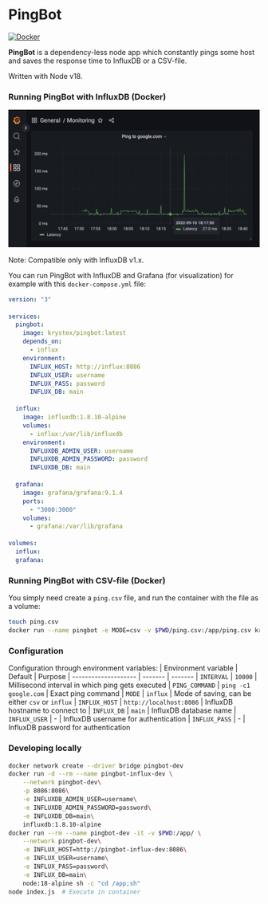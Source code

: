 # PingBot

[![Docker](https://img.shields.io/badge/Docker%20Hub-krystex/pingbot-blue.svg?logo=docker&style=for-the-badge)](https://hub.docker.com/r/krystex/pingbot)

**PingBot** is a dependency-less node app which constantly pings some host and saves the response time to InfluxDB or a CSV-file.

Written with Node v18.

### Running PingBot with InfluxDB (Docker)

<p align="center">
  <img src=".images/grafana-screenshot.png" width="600px" />
</p>

Note: Compatible only with InfluxDB v1.x.

You can run PingBot with InfluxDB and Grafana (for visualization) for example with this `docker-compose.yml` file:
```yml
version: "3"

services:
  pingbot:
    image: krystex/pingbot:latest
    depends_on:
      - influx
    environment:
      INFLUX_HOST: http://influx:8086
      INFLUX_USER: username
      INFLUX_PASS: password
      INFLUX_DB: main

  influx:
    image: influxdb:1.8.10-alpine
    volumes:
      - influx:/var/lib/influxdb
    environment:
      INFLUXDB_ADMIN_USER: username
      INFLUXDB_ADMIN_PASSWORD: password
      INFLUXDB_DB: main

  grafana:
    image: grafana/grafana:9.1.4
    ports:
      - "3000:3000"
    volumes:
      - grafana:/var/lib/grafana

volumes:
  influx:
  grafana:
```

### Running PingBot with CSV-file (Docker)
You simply need create a `ping.csv` file, and run the container with the file as a volume:
```bash
touch ping.csv
docker run --name pingbot -e MODE=csv -v $PWD/ping.csv:/app/ping.csv krystex/pingbot:latest
```


### Configuration
Configuration through environment variables:
| Environment variable | Default | Purpose
| -------------------- | ------- | -------
| `INTERVAL` | `10000` | Millisecond interval in which ping gets executed
| `PING_COMMAND` | `ping -c1 google.com` | Exact ping command
| `MODE` | `influx` | Mode of saving, can be either `csv` or `influx`
| `INFLUX_HOST` | `http://localhost:8086` | InfluxDB hostname to connect to
| `INFLUX_DB` | `main` | InfluxDB database name
| `INFLUX_USER` | - | InfluxDB username for authentication
| `INFLUX_PASS` | - | InfluxDB password for authentication


### Developing locally
```bash
docker network create --driver bridge pingbot-dev
docker run -d --rm --name pingbot-influx-dev \
    --network pingbot-dev\
    -p 8086:8086\
    -e INFLUXDB_ADMIN_USER=username\
    -e INFLUXDB_ADMIN_PASSWORD=password\
    -e INFLUXDB_DB=main\
    influxdb:1.8.10-alpine
docker run --rm --name pingbot-dev -it -v $PWD:/app/ \
    --network pingbot-dev\
    -e INFLUX_HOST=http://pingbot-influx-dev:8086\
    -e INFLUX_USER=username\
    -e INFLUX_PASS=password\
    -e INFLUX_DB=main\
    node:18-alpine sh -c "cd /app;sh"
node index.js  # Execute in container
```
